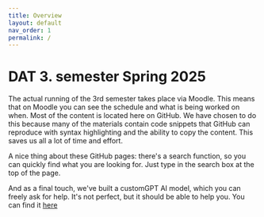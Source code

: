 ```yaml
---
title: Overview
layout: default
nav_order: 1
permalink: /
---
```


# DAT 3. semester Spring 2025

The actual running of the 3rd semester takes place via Moodle. This means that on Moodle you can see the schedule and what is being worked on when. Most of the content is located here on GitHub. We have chosen to do this because many of the materials contain code snippets that GitHub can reproduce with syntax highlighting and the ability to copy the content. This saves us all a lot of time and effort.

A nice thing about these GitHub pages: there's a search function, so you can quickly find what
you are looking for. Just type in the search box at the top of the page.

And as a final touch, we've built a customGPT AI model,
which you can freely ask for help. It's not perfect, but it should be able to help you. You can find it [here](https://app.customgpt.ai/projects/38881/ask-me-anything?embed=1&shareable_slug=0524389955e4d02b57f2c12aca4fff50)
